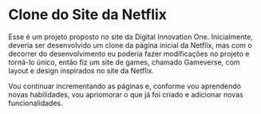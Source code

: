 # Clone do Site da Netflix

Esse é um projeto proposto no site da Digital Innovation One. Inicialmente, deveria ser desenvolvido um clone da página inicial da Netflix, mas com o decorrer do desenvolvimento eu poderia fazer modificações no projeto e torná-lo único, então fiz um site de games, chamado Gameverse, com layout e design inspirados no site da Netflix.

Vou continuar incrementando as páginas e, conforme vou aprendendo novas habilidades, vou apriomorar o que já foi criado e adicionar novas funcionalidades.
